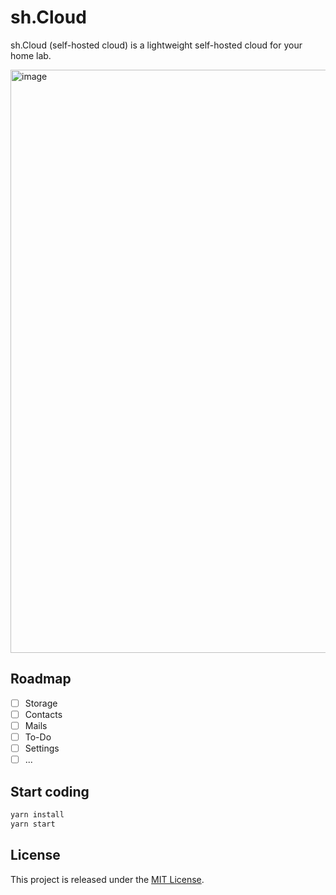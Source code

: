 # sh.Cloud

sh.Cloud (self-hosted cloud) is a lightweight self-hosted cloud for your home lab.

<img width="933" alt="image" src="https://user-images.githubusercontent.com/12123721/175771539-066aec89-69be-467c-9304-862dfe7157a1.png">

## Roadmap

- [ ] Storage
- [ ] Contacts
- [ ] Mails
- [ ] To-Do
- [ ] Settings
- [ ] ...

## Start coding

```bash
yarn install
yarn start
```

## License

This project is released under the [MIT License](./LICENSE.md).
